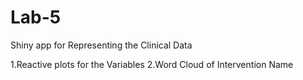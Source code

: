 # Lab-5
Shiny app for Representing the Clinical Data

1.Reactive plots for the Variables
2.Word Cloud of Intervention Name
